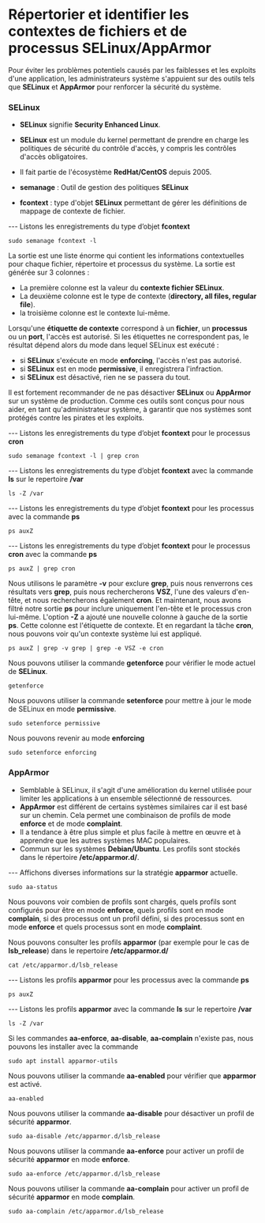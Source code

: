 # Répertorier et identifier les contextes de fichiers et de processus SELinux/AppArmor

Pour éviter les problèmes potentiels causés par les faiblesses et les exploits d'une application, les administrateurs système s'appuient sur des outils tels que **SELinux** et **AppArmor** pour renforcer la sécurité du système.

### SELinux

- **SELinux** signifie **Security Enhanced Linux**.
- **SELinux** est un module du kernel permettant de prendre en charge les politiques de sécurité du contrôle d'accès, y compris les contrôles d'accès obligatoires.
- Il fait partie de l'écosystème **RedHat/CentOS** depuis 2005.
- **semanage** : Outil de gestion des politiques **SELinux**

- **fcontext** : type d'objet **SELinux** permettant de gérer les définitions de mappage de contexte de fichier.

--- Listons les enregistrements du type d’objet **fcontext**

```
sudo semanage fcontext -l
```

La sortie est une liste énorme qui contient les informations contextuelles pour chaque fichier, répertoire et processus du système. La sortie est générée sur 3 colonnes : 
- La première colonne est la valeur du **contexte fichier SELinux**. 
- La deuxième colonne est le type de contexte (**directory, all files, regular file**).
- la troisième colonne est le contexte lui-même. 

Lorsqu'une **étiquette de contexte** correspond à un **fichier**, un **processus** ou un **port**, l'accès est autorisé. Si les étiquettes ne correspondent pas, le résultat dépend alors du mode dans lequel SELinux est exécuté : 
- si **SELinux** s'exécute en mode **enforcing**, l'accès n'est pas autorisé. 
- si **SELinux** est en mode **permissive**, il enregistrera l'infraction.
- si **SELinux** est désactivé, rien ne se passera du tout.

Il est fortement recommander de ne pas désactiver **SELinux** ou **AppArmor** sur un système de production. Comme ces outils sont conçus pour nous aider, en tant qu'administrateur système, à garantir que nos systèmes sont protégés contre les pirates et les exploits.

--- Listons les enregistrements du type d’objet **fcontext** pour le processus **cron**

```
sudo semanage fcontext -l | grep cron
```

--- Listons les enregistrements du type d’objet **fcontext** avec la commande **ls** sur le repertoire **/var**

```
ls -Z /var
```

--- Listons les enregistrements du type d’objet **fcontext** pour les processus avec la commande **ps**

```
ps auxZ
```

--- Listons les enregistrements du type d’objet **fcontext** pour le processus **cron** avec la commande **ps**

```
ps auxZ | grep cron
```

Nous utilisons le paramètre **-v** pour exclure **grep**, puis nous renverrons ces résultats vers **grep**, puis nous rechercherons **VSZ**, l'une des valeurs d'en-tête, et nous rechercherons également **cron**. Et maintenant, nous avons filtré notre sortie **ps** pour inclure uniquement l'en-tête et le processus cron lui-même. L'option **-Z** a ajouté une nouvelle colonne à gauche de la sortie **ps**. Cette colonne est l'étiquette de contexte. Et en regardant la tâche **cron**, nous pouvons voir qu'un contexte système lui est appliqué.

```
ps auxZ | grep -v grep | grep -e VSZ -e cron
```

Nous pouvons utiliser la commande **getenforce** pour vérifier le mode actuel de **SELinux**.

```
getenforce
```

Nous pouvons utiliser la commande **setenforce** pour mettre à jour le mode de SELinux en mode **permissive**.

```
sudo setenforce permissive
```

Nous pouvons revenir au mode **enforcing**

```
sudo setenforce enforcing
```

### AppArmor

- Semblable à SELinux, il s'agit d'une amélioration du kernel utilisée pour limiter les applications à un ensemble sélectionné de ressources.
- **AppArmor** est différent de certains systèmes similaires car il est basé sur un chemin. Cela permet une combinaison de profils de mode **enforce** et de mode **complaint**.
- Il a tendance à être plus simple et plus facile à mettre en œuvre et à apprendre que les autres systèmes MAC populaires.
- Commun sur les systèmes **Debian/Ubuntu**. Les profils sont stockés dans le répertoire **/etc/apparmor.d/**.

--- Affichons diverses informations sur la stratégie **apparmor** actuelle.

```
sudo aa-status
```

Nous pouvons voir combien de profils sont chargés, quels profils sont configurés pour être en mode **enforce**, quels profils sont en mode **complain**, si des processus ont un profil défini, si des processus sont en mode **enforce** et quels processus sont en mode **complaint**.

Nous pouvons consulter les profils **apparmor** (par exemple pour le cas de **lsb_release**) dans le repertoire **/etc/apparmor.d/**

```
cat /etc/apparmor.d/lsb_release
```

--- Listons les profils **apparmor** pour les processus avec la commande **ps**

```
ps auxZ
```

--- Listons les profils **apparmor** avec la commande **ls** sur le repertoire **/var**

```
ls -Z /var
```

Si les commandes **aa-enforce**, **aa-disable**, **aa-complain** n'existe pas, nous pouvons les installer avec la commande 

```
sudo apt install apparmor-utils
```

Nous pouvons utiliser la commande **aa-enabled** pour vérifier que **apparmor** est activé.

```
aa-enabled
```

Nous pouvons utiliser la commande **aa-disable** pour désactiver un profil de sécurité **apparmor**.

```
sudo aa-disable /etc/apparmor.d/lsb_release
```

Nous pouvons utiliser la commande **aa-enforce** pour activer un profil de sécurité **apparmor** en mode **enforce**.

```
sudo aa-enforce /etc/apparmor.d/lsb_release
```

Nous pouvons utiliser la commande **aa-complain** pour activer un profil de sécurité **apparmor** en mode **complain**.

```
sudo aa-complain /etc/apparmor.d/lsb_release
```